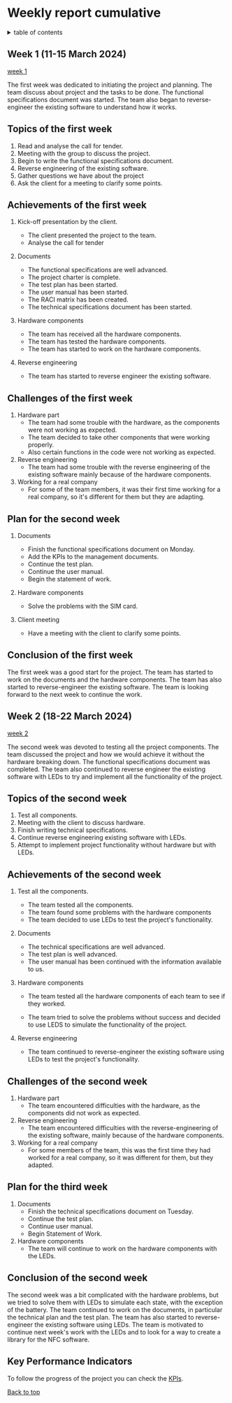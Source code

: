 # Weekly report cumulative

<details>
<summary>table of contents</summary>

- [Week 1 (11-15 March 2024)](#week-1-11-15-march-2024)
- [Week 2 (18-22 March 2024)](#week-2-18-22-march-2024)
  
</details>

## Week 1 (11-15 March 2024)

[week 1](weeklyReportFirstWeek.md)

The first week was dedicated to initiating the project and planning. The team discuss about project and the tasks to be done. The functional specifications document was started. The team also began to reverse-engineer the existing software to understand how it works.

## Topics of the first week

1. Read and analyse the call for tender.
2. Meeting with the group to discuss the project.
3. Begin to write the functional specifications document.
4. Reverse engineering of the existing software.
5. Gather questions we have about the project
6. Ask the client for a meeting to clarify some points.

## Achievements of the first week

1. Kick-off presentation by the client.
    - The client presented the project to the team.
    - Analyse the call for tender

2. Documents
    - The functional specifications are well advanced.
    - The project charter is complete.
    - The test plan has been started.
    - The user manual has been started.
    - The RACI matrix has been created.
    - The technical specifications document has been started.

3. Hardware components
    - The team has received all the hardware components.
    - The team has tested the hardware components.
    - The team has started to work on the hardware components.

4. Reverse engineering
    - The team has started to reverse engineer the existing software.

## Challenges of the first week

1. Hardware part
    - The team had some trouble with the hardware, as the components were not working as expected.
    - The team decided to take other components that were working properly.
    - Also certain functions in the code were not working as expected.
2. Reverse engineering
    - The team had some trouble with the reverse engineering of the existing software mainly because of the hardware components.
3. Working for a real company
    - For some of the team members, it was their first time working for a real company, so it's different for them but they are adapting.

## Plan for the second week

1. Documents
    - Finish the functional specifications document on Monday.
    - Add the KPIs to the management documents.
    - Continue the test plan.
    - Continue the user manual.
    - Begin the statement of work.

2. Hardware components
    - Solve the problems with the SIM card.
3. Client meeting
    - Have a meeting with the client to clarify some points.

## Conclusion of the first week

The first week was a good start for the project. The team has started to work on the documents and the hardware components. The team has also started to reverse-engineer the existing software. The team is looking forward to the next week to continue the work.

## Week 2 (18-22 March 2024)

[week 2](weeklyReportSecondWeek.md)

The second week was devoted to testing all the project components. The team discussed the project and how we would achieve it without the hardware breaking down. The functional specifications document was completed. The team also continued to reverse engineer the existing software with LEDs to try and implement all the functionality of the project.

## Topics of the second week

1. Test all components.
2. Meeting with the client to discuss hardware.
3. Finish writing technical specifications.
4. Continue reverse engineering existing software with LEDs.
5. Attempt to implement project functionality without hardware but with LEDs.

## Achievements of the second week

1. Test all the components.
   - The team tested all the components.
   - The team found some problems with the hardware components
   - The team decided to use LEDs to test the project's functionality.

2. Documents
   - The technical specifications are well advanced.
   - The test plan is well advanced.
   - The user manual has been continued with the information available to us.

3. Hardware components

   - The team tested all the hardware components of each team to see if they worked.

   - The team tried to solve the problems without success and decided to use LEDS to simulate the functionality of the project.

4. Reverse engineering
   - The team continued to reverse-engineer the existing software using LEDs to test the project's functionality.

## Challenges of the second week

1. Hardware part
   - The team encountered difficulties with the hardware, as the components did not work as expected.
2. Reverse engineering
   - The team encountered difficulties with the reverse-engineering of the existing software, mainly because of the hardware components.
3. Working for a real company
   - For some members of the team, this was the first time they had worked for a real company, so it was different for them, but they adapted.

## Plan for the third week

1. Documents
   - Finish the technical specifications document on Tuesday.
   - Continue the test plan.
   - Continue user manual.
   - Begin Statement of Work.
2. Hardware components
   - The team will continue to work on the hardware components with the LEDs.

## Conclusion of the second week

The second week was a bit complicated with the hardware problems, but we tried to solve them with LEDs to simulate each state, with the exception of the battery. The team continued to work on the documents, in particular the technical plan and the test plan. The team has also started to reverse-engineer the existing software using LEDs. The team is motivated to continue next week's work with the LEDs and to look for a way to create a library for the NFC software.

## Key Performance Indicators

To follow the progress of the project you can check the [KPIs](https://docs.google.com/spreadsheets/d/1Py72_1mZQ5l20KM0fd6HdSRnmj49YibWoImaeFKPc8U/edit?usp=sharing).

[Back to top](#weekly-report-cumulative)
